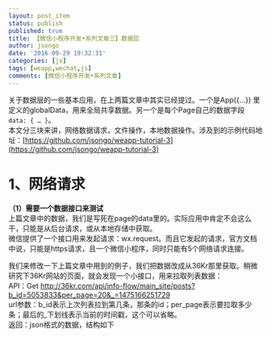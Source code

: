 ```yaml
---
layout: post_item
status: publish
published: true
title: 【微信小程序开发•系列文章三】数据层
author: jsongo
date: '2016-09-29 19:32:31'
categories: [js]
tags: [weapp,wechat,js]
comments: [微信小程序开发•系列文章]
---
```


关于数据层的一些基本应用，在上两篇文章中其实已经提过。一个是App({…}) 里定义的globalData，用来全局共享数据。另一个是每个Page自己的数据字段```data: { … }```。  
本文分三块来讲，网络数据请求，文件操作，本地数据操作。涉及到的示例代码地址：[https://github.com/jsongo/weapp-tutorial-3](https://github.com/jsongo/weapp-tutorial-3)  


# 1、网络请求

**（1）需要一个数据接口来测试**  
上篇文章中的数据，我们是写死在page的data里的。实际应用中肯定不会这么干，只能是从后台请求，或从本地存储中获取。  
微信提供了一个接口用来发起请求：wx.request。而且它发起的请求，官方文档中说，只能是https请求，且一个微信小程序，同时只能有5个网络请求连接。  

我们来修改一下上篇文章中用到的例子，我们把数据改成从36Kr那里获取。稍微研究下36Kr网站的页面，就会发现一个小接口，用来拉取列表数据：  
API：Get http://36kr.com/api/info-flow/main_site/posts?b_id=5053833&per_page=20&_=1475166251729  
url参数：b_id表示上次列表拉到第几条，那条的id；per_page表示要拉取多少条；最后的_下划线表示当前的时间戳，这个可以省略。  
返回：json格式的数据，结构如下  
